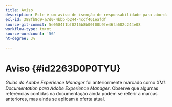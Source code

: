 ```yaml
---
title: Aviso
description: Este é um aviso de isenção de responsabilidade para abordar a mudança de nome de produto do XML Documentation for Adobe Experience Manager para o AEM Guides
exl-id: 388fb8d9-a7d0-4bbb-b244-4ccf461eafdf
source-git-commit: 5e0584f1bf0216b8b00f00b9fe46fa682c244e08
workflow-type: tm+mt
source-wordcount: '56'
ht-degree: 3%

---
```


# Aviso {#id2263D0P0TYU}

*Guias do Adobe Experience Manager* foi anteriormente marcado como *XML Documentation para Adobe Experience Manager*. Observe que algumas referências contidas na documentação ainda podem se referir a marcas anteriores, mas ainda se aplicam à oferta atual.
